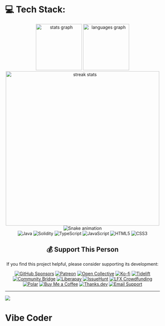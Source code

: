 ###
# 💻 Tech Stack:
<div align="center">
  <img src="https://github-readme-stats.vercel.app/api?username=JustineDevs&hide_title=false&hide_rank=false&show_icons=true&include_all_commits=true&count_private=true&disable_animations=false&theme=dracula&locale=en&hide_border=false" height="150" alt="stats graph" />
  <img src="https://github-readme-stats.vercel.app/api/top-langs?username=JustineDevs&locale=en&hide_title=false&layout=compact&card_width=320&langs_count=5&theme=dracula&hide_border=false" height="150" alt="languages graph" />
  <br/>
  <img src="https://nirzak-streak-stats.vercel.app/?user=JustineDevs&theme=dark&hide_border=false" style="width: 500px;" alt="streak stats" />
  <br/>
  <picture>
    <source media="(prefers-color-scheme: dark)" srcset="https://raw.githubusercontent.com/JustineDevs/traderg/output/snake.svg" />
    <source media="(prefers-color-scheme: light)" srcset="https://raw.githubusercontent.com/JustineDevs/traderg/output/snake-light.svg" />
    <img src="https://raw.githubusercontent.com/JustineDevs/traderg/output/snake.gif" alt="Snake animation" />
  </picture>
  <br/>
  <img src="https://img.shields.io/badge/java-%23ED8B00.svg?style=for-the-badge&logo=openjdk&logoColor=white" alt="Java" />
  <img src="https://img.shields.io/badge/Solidity-%23363636.svg?style=for-the-badge&logo=solidity&logoColor=white" alt="Solidity" />
  <img src="https://img.shields.io/badge/typescript-%23007ACC.svg?style=for-the-badge&logo=typescript&logoColor=white" alt="TypeScript" />
  <img src="https://img.shields.io/badge/javascript-%23323330.svg?style=for-the-badge&logo=javascript&logoColor=%23F7DF1E" alt="JavaScript" />
  <img src="https://img.shields.io/badge/html5-%23E34F26.svg?style=for-the-badge&logo=html5&logoColor=white" alt="HTML5" />
  <img src="https://img.shields.io/badge/css3-%231572B6.svg?style=for-the-badge&logo=css3&logoColor=white" alt="CSS3" />
</div>

###
<div align="center">
  
## 💰 **Support This Person**

If you find this project helpful, please consider supporting its development:

[![GitHub Sponsors](https://img.shields.io/badge/GitHub%20Sponsors-JustineDevs-red?style=for-the-badge&logo=github)](https://github.com/sponsors/JustineDevs)
[![Patreon](https://img.shields.io/badge/Patreon-JustineDevs-orange?style=for-the-badge&logo=patreon)](https://patreon.com/JustineDevs)
[![Open Collective](https://img.shields.io/badge/Open%20Collective-MetaWalletGen-blue?style=for-the-badge&logo=opencollective)](https://opencollective.com/metawalletgen)
[![Ko-fi](https://img.shields.io/badge/Ko--fi-JustineDevs-yellow?style=for-the-badge&logo=ko-fi)](https://ko-fi.com/JustineDevs)
[![Tidelift](https://img.shields.io/badge/Tidelift-npm%2Fmetawalletgen--cli-green?style=for-the-badge&logo=tidelift)](https://tidelift.com/funding/github/npm/metawalletgen-cli)
[![Community Bridge](https://img.shields.io/badge/Community%20Bridge-cloud--foundry-purple?style=for-the-badge&logo=linuxfoundation)](https://communitybridge.org/projects/cloud-foundry)
[![Liberapay](https://img.shields.io/badge/Liberapay-JustineDevs-green?style=for-the-badge&logo=liberapay)](https://liberapay.com/JustineDevs)
[![IssueHunt](https://img.shields.io/badge/IssueHunt-MetaWalletGen-blue?style=for-the-badge&logo=github)](https://issuehunt.io/r/JustineDevs/MetaWalletGen-CLI)
[![LFX Crowdfunding](https://img.shields.io/badge/LFX%20Crowdfunding-cloud--foundry-orange?style=for-the-badge&logo=linuxfoundation)](https://crowdfunding.lfx.linuxfoundation.org/projects/cloud-foundry)
[![Polar](https://img.shields.io/badge/Polar-MetaWalletGen-blue?style=for-the-badge&logo=polar)](https://polar.sh/JustineDevs)
[![Buy Me a Coffee](https://img.shields.io/badge/Buy%20Me%20a%20Coffee-JustineDevs-yellow?style=for-the-badge&logo=ko-fi)](https://buymeacoffee.com/JustineDevs)
[![Thanks.dev](https://img.shields.io/badge/Thanks.dev-JustineDevs-green?style=for-the-badge&logo=github)](https://thanks.dev/JustineDevs)
[![Email Support](https://img.shields.io/badge/Email%20Support-TraderGOfficial%40gmail.com-blue?style=for-the-badge&logo=gmail)](mailto:TraderGOfficial@gmail.com)

</div>

---
[![](https://visitcount.itsvg.in/api?id=JustineDevs&icon=0&color=0)](https://visitcount.itsvg.in)
# Vibe Coder
